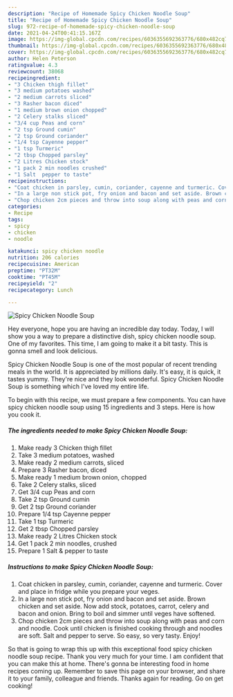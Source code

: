 ```yaml
---
description: "Recipe of Homemade Spicy Chicken Noodle Soup"
title: "Recipe of Homemade Spicy Chicken Noodle Soup"
slug: 972-recipe-of-homemade-spicy-chicken-noodle-soup
date: 2021-04-24T00:41:15.167Z
image: https://img-global.cpcdn.com/recipes/6036355692363776/680x482cq70/spicy-chicken-noodle-soup-recipe-main-photo.jpg
thumbnail: https://img-global.cpcdn.com/recipes/6036355692363776/680x482cq70/spicy-chicken-noodle-soup-recipe-main-photo.jpg
cover: https://img-global.cpcdn.com/recipes/6036355692363776/680x482cq70/spicy-chicken-noodle-soup-recipe-main-photo.jpg
author: Helen Peterson
ratingvalue: 4.3
reviewcount: 38068
recipeingredient:
- "3 Chicken thigh fillet"
- "3 medium potatoes washed"
- "2 medium carrots sliced"
- "3 Rasher bacon diced"
- "1 medium brown onion chopped"
- "2 Celery stalks sliced"
- "3/4 cup Peas and corn"
- "2 tsp Ground cumin"
- "2 tsp Ground coriander"
- "1/4 tsp Cayenne pepper"
- "1 tsp Turmeric"
- "2 tbsp Chopped parsley"
- "2 Litres Chicken stock"
- "1 pack 2 min noodles crushed"
- "1 Salt  pepper to taste"
recipeinstructions:
- "Coat chicken in parsley, cumin, coriander, cayenne and turmeric. Cover and place in fridge while you prepare your veges."
- "In a large non stick pot, fry onion and bacon and set aside. Brown chicken and set aside. Now add stock, potatoes, carrot, celery and bacon and onion. Bring to boil and simmer until veges have softened."
- "Chop chicken 2cm pieces and throw into soup along with peas and corn and noodle. Cook until chicken is finished cooking through and noodles are soft. Salt and pepper to serve. So easy, so very tasty. Enjoy!"
categories:
- Recipe
tags:
- spicy
- chicken
- noodle

katakunci: spicy chicken noodle 
nutrition: 206 calories
recipecuisine: American
preptime: "PT32M"
cooktime: "PT45M"
recipeyield: "2"
recipecategory: Lunch

---
```



![Spicy Chicken Noodle Soup](https://img-global.cpcdn.com/recipes/6036355692363776/680x482cq70/spicy-chicken-noodle-soup-recipe-main-photo.jpg)

Hey everyone, hope you are having an incredible day today. Today, I will show you a way to prepare a distinctive dish, spicy chicken noodle soup. One of my favorites. This time, I am going to make it a bit tasty. This is gonna smell and look delicious.

Spicy Chicken Noodle Soup is one of the most popular of recent trending meals in the world. It is appreciated by millions daily. It's easy, it is quick, it tastes yummy. They're nice and they look wonderful. Spicy Chicken Noodle Soup is something which I've loved my entire life.




To begin with this recipe, we must prepare a few components. You can have spicy chicken noodle soup using 15 ingredients and 3 steps. Here is how you cook it.

<!--inarticleads1-->

##### The ingredients needed to make Spicy Chicken Noodle Soup:

1. Make ready 3 Chicken thigh fillet
1. Take 3 medium potatoes, washed
1. Make ready 2 medium carrots, sliced
1. Prepare 3 Rasher bacon, diced
1. Make ready 1 medium brown onion, chopped
1. Take 2 Celery stalks, sliced
1. Get 3/4 cup Peas and corn
1. Take 2 tsp Ground cumin
1. Get 2 tsp Ground coriander
1. Prepare 1/4 tsp Cayenne pepper
1. Take 1 tsp Turmeric
1. Get 2 tbsp Chopped parsley
1. Make ready 2 Litres Chicken stock
1. Get 1 pack 2 min noodles, crushed
1. Prepare 1 Salt &amp; pepper to taste




<!--inarticleads2-->

##### Instructions to make Spicy Chicken Noodle Soup:

1. Coat chicken in parsley, cumin, coriander, cayenne and turmeric. Cover and place in fridge while you prepare your veges.
1. In a large non stick pot, fry onion and bacon and set aside. Brown chicken and set aside. Now add stock, potatoes, carrot, celery and bacon and onion. Bring to boil and simmer until veges have softened.
1. Chop chicken 2cm pieces and throw into soup along with peas and corn and noodle. Cook until chicken is finished cooking through and noodles are soft. Salt and pepper to serve. So easy, so very tasty. Enjoy!




So that is going to wrap this up with this exceptional food spicy chicken noodle soup recipe. Thank you very much for your time. I am confident that you can make this at home. There's gonna be interesting food in home recipes coming up. Remember to save this page on your browser, and share it to your family, colleague and friends. Thanks again for reading. Go on get cooking!
